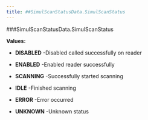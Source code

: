 ```yaml
---
title: ##SimulScanStatusData.SimulScanStatus
---
```

###SimulScanStatusData.SimulScanStatus



**Values:**

* **DISABLED** -Disabled called successfully on reader

* **ENABLED** -Enabled reader successfully

* **SCANNING** -Successfully started scanning

* **IDLE** -Finished scanning

* **ERROR** -Error occurred

* **UNKNOWN** -Unknown status

